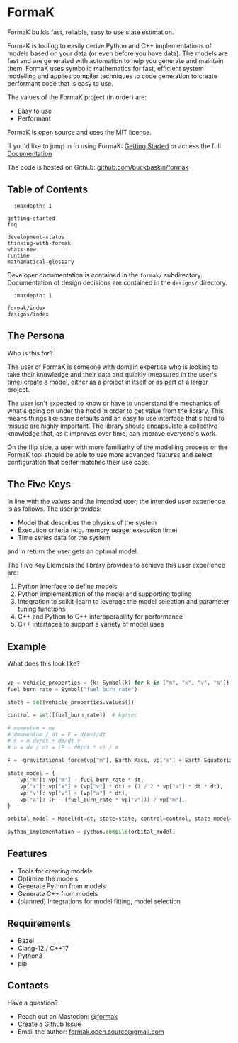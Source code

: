 # FormaK

<!-- If you'd like to generate the documentation as HTML pages, run the command `make html` from the `docs/` directory -->

FormaK builds fast, reliable, easy to use state estimation.

FormaK is tooling to easily derive Python and C++ implementations of models
based on your data (or even before you have data). The models are fast and are
generated with automation to help you generate and maintain them. FormaK uses
symbolic mathematics for fast, efficient system modelling and applies compiler
techniques to code generation to create performant code that is easy to use.

The values of the FormaK project (in order) are:

- Easy to use
- Performant

FormaK is open source and uses the MIT license.

If you'd like to jump in to using FormaK: [Getting Started](getting-started) or
access the full [Documentation](https://buckbaskin.com/formak/generated/html/index.html)

The code is hosted on Github: [github.com/buckbaskin/formak](https://github.com/buckbaskin/formak)

## Table of Contents

```{toctree}
  :maxdepth: 1

getting-started
faq

development-status
thinking-with-formak
whats-new
runtime
mathematical-glossary
```

Developer documentation is contained in the `formak/` subdirectory.
Documentation of design decisions are contained in the `designs/` directory.

```{toctree}
  :maxdepth: 1

formak/index
designs/index
```

## The Persona

Who is this for?

The user of FormaK is someone with domain expertise who is looking to take
their knowledge and their data and quickly (measured in the user's time) create
a model, either as a project in itself or as part of a larger project.

The user isn't expected to know or have to understand the mechanics of what's
going on under the hood in order to get value from the library. This means
things like sane defaults and an easy to use interface that's hard to misuse
are highly important. The library should encapsulate a collective knowledge
that, as it improves over time, can improve everyone's work.

On the flip side, a user with more familiarity of the modelling process or the
FormaK tool should be able to use more advanced features and select
configuration that better matches their use case.

## The Five Keys

In line with the values and the intended user, the intended user experience is
as follows. The user provides:

- Model that describes the physics of the system
- Execution criteria (e.g. memory usage, execution time)
- Time series data for the system

and in return the user gets an optimal model.

The Five Key Elements the library provides to achieve this user experience are:

1. Python Interface to define models
2. Python implementation of the model and supporting tooling
3. Integration to scikit-learn to leverage the model selection and parameter tuning functions
4. C++ and Python to C++ interoperability for performance
5. C++ interfaces to support a variety of model uses

## Example

What does this look like?

```python

vp = vehicle_properties = {k: Symbol(k) for k in ["m", "x", "v", "a"]}
fuel_burn_rate = Symbol("fuel_burn_rate")

state = set(vehicle_properties.values())

control = set([fuel_burn_rate])  # kg/sec

# momentum = mv
# dmomentum / dt = F = d(mv)/dt
# F = m dv/dt + dm/dt v
# a = dv / dt = (F - dm/dt * v) / m

F = -gravitational_force(vp["m"], Earth_Mass, vp["x"] + Earth_Equatorial_Radius)

state_model = {
    vp["m"]: vp["m"] - fuel_burn_rate * dt,
    vp["x"]: vp["x"] + (vp["v"] * dt) + (1 / 2 * vp["a"] * dt * dt),
    vp["v"]: vp["v"] + (vp["a"] * dt),
    vp["a"]: (F - (fuel_burn_rate * vp["v"])) / vp["m"],
}

orbital_model = Model(dt=dt, state=state, control=control, state_model=state_model)

python_implementation = python.compile(orbital_model)
```

## Features

- Tools for creating models
- Optimize the models
- Generate Python from models
- Generate C++ from models
- (planned) Integrations for model fitting, model selection

## Requirements

- Bazel
- Clang-12 / C++17
- Python3
- pip

## Contacts

Have a question?

- Reach out on Mastodon: [@formak](https://fosstodon.org/@formak)
- Create a [Github Issue](https://github.com/buckbaskin/formak/issues/new)
- Email the author: [formak.open.source@gmail.com](mailto:formak.open.source@gmail.com)
